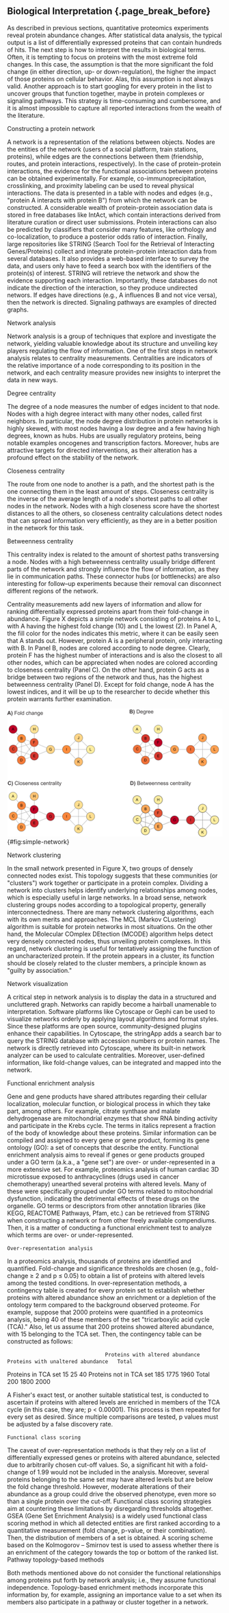 ## Biological Interpretation {.page_break_before}

As described in previous sections, quantitative proteomics experiments reveal protein abundance changes. 
After statistical data analysis, the typical output is a list of differentially expressed proteins that can contain hundreds of hits. 
The next step is how to interpret the results in biological terms. 
Often, it is tempting to focus on proteins with the most extreme fold changes. 
In this case, the assumption is that the more significant the fold change (in either direction, up- or down-regulation), the higher the impact of those proteins on cellular behavior. 
Alas, this assumption is not always valid. 
Another approach is to start googling for every protein in the list to uncover groups that function together, maybe in protein complexes or signaling pathways. 
This strategy is time-consuming and cumbersome, and it is almost impossible to capture all reported interactions from the wealth of the literature. 

Constructing a protein network

A network is a representation of the relations between objects. 
Nodes are the entities of the network (users of a social platform, train stations, proteins), while edges are the connections between them (friendship, routes, and protein interactions, respectively). 
In the case of protein-protein interactions, the evidence for the functional associations between proteins can be obtained experimentally. 
For example, co-immunoprecipitation, crosslinking, and proximity labeling can be used to reveal physical interactions. 
The data is presented in a table with nodes and edges (e.g., "protein A interacts with protein B") from which the network can be constructed. 
A considerable wealth of protein-protein association data is stored in free databases like IntAct, which contain interactions derived from literature curation or direct user submissions. 
Protein interactions can also be predicted by classifiers that consider many features, like orthology and co-localization, to produce a posterior odds ratio of interaction. 
Finally, large repositories like STRING (Search Tool for the Retrieval of Interacting Genes/Proteins) collect and integrate protein-protein interaction data from several databases. 
It also provides a web-based interface to survey the data, and users only have to feed a search box with the identifiers of the protein(s) of interest. 
STRING will retrieve the network and show the evidence supporting each interaction. 
Importantly, these databases do not indicate the direction of the interaction, so they produce undirected networs. 
If edges have directions (e.g., A influences B and not vice versa), then the network is directed. Signaling pathways are examples of directed graphs. 

Network analysis

Network analysis is a group of techniques that explore and investigate the network, yielding valuable knowledge about its structure and unveiling key players regulating the flow of information. 
One of the first steps in network analysis relates to centrality measurements. 
Centralities are indicators of the relative importance of a node corresponding to its position in the network, and each centrality measure provides new insights to interpret the data in new ways.

Degree centrality
  
The degree of a node measures the number of edges incident to that node. 
Nodes with a high degree interact with many other nodes, called first neighbors. 
In particular, the node degree distribution in protein networks is highly skewed, with most nodes having a low degree and a few having high degrees, known as hubs.
Hubs are usually regulatory proteins, being notable examples oncogenes and transcription factors. 
Moreover, hubs are attractive targets for directed interventions, as their alteration has a profound effect on the stability of the network. 

Closeness centrality

The route from one node to another is a path, and the shortest path is the one connecting them in the least amount of steps. 
Closeness centrality is the inverse of the average length of a node's shortest paths to all other nodes in the network. 
Nodes with a high closeness score have the shortest distances to all the others, so closeness centrality calculations detect nodes that can spread information very efficiently, as they are in a better position in the network for this task.

Betweenness centrality

This centrality index is related to the amount of shortest paths transversing a node. 
Nodes with a high betweenness centrality usually bridge different parts of the network and strongly influence the flow of information, as they lie in communication paths. 
These connector hubs (or bottlenecks) are also interesting for follow–up experiments because their removal can disconnect different regions of the network.

Centrality measurements add new layers of information and allow for ranking differentially expressed proteins apart from their fold-change in abundance. 
Figure X depicts a simple network consisting of proteins A to L, with A having the highest fold change (10) and L the lowest (2). 
In Panel A, the fill color for the nodes indicates this metric, where it can be easily seen that A stands out. 
However, protein A is a peripheral protein, only interacting with B. 
In Panel B, nodes are colored according to node degree. 
Clearly, protein F has the highest number of interactions and is also the closest to all other nodes, which can be appreciated when nodes are colored according to closeness centrality (Panel C). 
On the other hand, protein G acts as a bridge between two regions of the network and thus, has the highest betweenness centrality (Panel D). 
Except for fold change, node A has the lowest indices, and it will be up to the researcher to decide whether this protein warrants further examination.

![Caption for the example figure.](https://github.com/ger225/proteomics-tutorial/blob/94baf66723b93100b1697def2e6fe3c2f6dfb295/content/images/Simple%20network.png){#fig:simple-network}

Network clustering

In the small network presented in Figure X, two groups of densely connected nodes exist. 
This topology suggests that these communities (or "clusters") work together or participate in a protein complex. 
Dividing a network into clusters helps identify underlying relationships among nodes, which is especially useful in large networks. 
In a broad sense, network clustering groups nodes according to a topological property, generally interconnectedness. 
There are many network clustering algorithms, each with its own merits and approaches. 
The MCL (Markov CLustering) algorithm is suitable for protein networks in most situations. 
On the other hand, the Molecular COmplex DEtection (MCODE) algorithm helps detect very densely connected nodes, thus unveiling protein complexes. 
In this regard, network clustering is useful for tentatively assigning the function of an uncharacterized protein. 
If the protein appears in a cluster, its function should be closely related to the cluster members, a principle known as "guilty by association."

Network visualization

A critical step in network analysis is to display the data in a structured and uncluttered graph. 
Networks can rapidly become a hairball unamenable to interpretation. 
Software platforms like Cytoscape or Gephi can be used to visualize networks orderly by applying layout algorithms and format styles. 
Since these platforms are open source, community-designed plugins enhance their capabilities. 
In Cytoscape, the stringApp adds a search bar to query the STRING database with accession numbers or protein names. 
The network is directly retrieved into Cytoscape, where its built-in network analyzer can be used to calculate centralities. 
Moreover, user-defined information, like fold-change values, can be integrated and mapped into the network.

Functional enrichment analysis

Gene and gene products have shared attributes regarding their cellular localization, molecular function, or biological process in which they take part, among others.
For example, citrate synthase and malate dehydrogenase are mitochondrial enzymes that show RNA binding activity and participate in the Krebs cycle. 
The terms in italics represent a fraction of the body of knowledge about these proteins. 
Similar information can be compiled and assigned to every gene or gene product, forming its gene ontology (GO): a set of concepts that describe the entity. 
Functional enrichment analysis aims to reveal if genes or gene products grouped under a GO term (a.k.a., a "gene set") are over- or under-represented in a more extensive set. 
For example, proteomics analysis of human cardiac 3D microtissue exposed to anthracyclines (drugs used in cancer chemotherapy) unearthed several proteins with altered levels. 
Many of these were specifically grouped under GO terms related to mitochondrial dysfunction, indicating the detrimental effects of these drugs on the organelle. 
GO terms or descriptors from other annotation libraries (like KEGG, REACTOME Pathways, Pfam, etc.) can be retrieved from STRING when constructing a network or from other freely available compendiums. 
Then, it is a matter of conducting a functional enrichment test to analyze which terms are over- or under-represented.

	Over-representation analysis
  
In a proteomics analysis, thousands of proteins are identified and quantified. 
Fold-change and significance thresholds are chosen (e.g., fold-change ≥ 2 and p ≤ 0.05) to obtain a list of proteins with altered levels among the tested conditions.
In over-representation methods, a contingency table is created for every protein set to establish whether proteins with altered abundance show an enrichment or a depletion of the ontology term compared to the background observed proteome. 
For example, suppose that 2000 proteins were quantified in a proteomics analysis, being 40 of these members of the set "tricarboxylic acid cycle (TCA)." 
Also, let us assume that 200 proteins showed altered abundance, with 15 belonging to the TCA set. 
Then, the contingency table can be constructed as follows:

	                                Proteins with altered abundance	Proteins with unaltered abundance	Total
Proteins in TCA set	                        15	                           25	                         40
Proteins not in TCA set	                   185	                         1775	                       1960
Total	                                     200	                         1800	                       2000

A Fisher's exact test, or another suitable statistical test, is conducted to ascertain if proteins with altered levels are enriched in members of the TCA cycle (in this case, they are; p < 0.00001). 
This process is then repeated for every set as desired. 
Since multiple comparisons are tested, p values must be adjusted by a false discovery rate.

	Functional class scoring
  
The caveat of over-representation methods is that they rely on a list of differentially expressed genes or proteins with altered abundance, selected due to arbitrarily chosen cut-off values. 
So, a significant hit with a fold-change of 1.99 would not be included in the analysis. 
Moreover, several proteins belonging to the same set may have altered levels but are below the fold change threshold. 
However, moderate alterations of their abundance as a group could drive the observed phenotype, even more so than a single protein over the cut-off. 
Functional class scoring strategies aim at countering these limitations by disregarding thresholds altogether. 
GSEA (Gene Set Enrichment Analysis) is a widely used functional class scoring method in which all detected entities are first ranked according to a quantitative measurement (fold change, p-value, or their combination). 
Then,  the distribution of members of a set is obtained. 
A scoring scheme based on the Kolmogorov – Smirnov test is used to assess whether there is an enrichment of the category towards the top or bottom of the ranked list.  
	Pathway topology-based methods 
  
Both methods mentioned above do not consider the functional relationships among proteins put forth by network analysis; i.e., they assume functional independence.
Topology-based enrichment methods incorporate this information by, for example, assigning an importance value to a set when its members also participate in a pathway or cluster together in a network.
